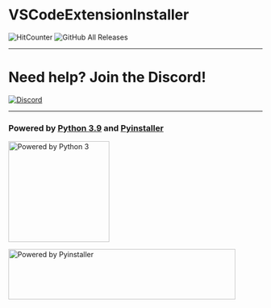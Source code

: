 # VSCodeExtensionInstaller

![HitCounter](https://hits.seeyoufarm.com/api/count/incr/badge.svg?url=https%3A%2F%2Fgithub.com%2FTechnetium1%2FVSCodeExtensionInstaller&count_bg=%2300AEFF&title_bg=%23000000&icon=&icon_color=%23E7E7E7&title=Hits&edge_flat=false) ![GitHub All Releases](https://img.shields.io/github/downloads/Technetium1/VSCodeExtensionInstaller/total?color=24CC11&label=Total%20Downloads&logo=GitHub)

---

# Need help? Join the Discord!
[![Discord](https://discordapp.com/api/guilds/260151582337794058/widget.png?style=banner3)](https://discord.com/widget?id=260151582337794058&theme=dark)

---
### Powered by [Python 3.9](https://www.python.org/) and [Pyinstaller](http://www.pyinstaller.org/)

[<img src="https://images-na.ssl-images-amazon.com/images/I/51UQmrmjMXL.png" width="200" height="200" alt="Powered by Python 3" title="Powered by Python 3">](https://www.python.org/)

[<img src="https://www.pyinstaller.org/_images/pyinstaller-draft1c-header-trans.png" width="450" height="100" alt="Powered by Pyinstaller" title="Powered by Pyinstaller">](https://www.pyinstaller.org/)

